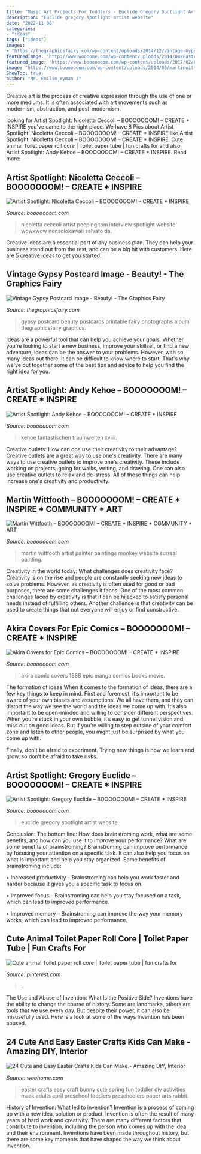 ```yaml
---
title: "Music Art Projects For Toddlers - Euclide Gregory Spotlight Artist Website"
description: "Euclide gregory spotlight artist website"
date: "2022-11-08"
categories:
- "ideas"
tags: ["ideas"]
images:
- "https://thegraphicsfairy.com/wp-content/uploads/2014/12/Vintage-Gypsy-Postcard-Image-GraphicsFairy.jpg"
featuredImage: "http://www.woohome.com/wp-content/uploads/2014/04/Easter-Crafts-for-Kids-7.jpg"
featured_image: "https://www.booooooom.com/wp-content/uploads/2017/02/Euclide9.jpg"
image: "https://www.booooooom.com/wp-content/uploads/2014/05/martinwittfooth-04.jpg"
ShowToc: true
author: "Mr. Emilio Wyman I"
---
```



Creative art is the process of creative expression through the use of one or more mediums. It is often associated with art movements such as modernism, abstraction, and post-modernism.

	

		
looking for Artist Spotlight: Nicoletta Ceccoli – BOOOOOOOM! – CREATE * INSPIRE you've came to the right place. We have 8 Pics about Artist Spotlight: Nicoletta Ceccoli – BOOOOOOOM! – CREATE * INSPIRE like Artist Spotlight: Nicoletta Ceccoli – BOOOOOOOM! – CREATE * INSPIRE, Cute animal Toilet paper roll core | Toilet paper tube | fun crafts for and also Artist Spotlight: Andy Kehoe – BOOOOOOOM! – CREATE * INSPIRE. Read more:
		
    
## Artist Spotlight: Nicoletta Ceccoli – BOOOOOOOM! – CREATE * INSPIRE

<img loading=lazy src="https://www.booooooom.com/wp-content/uploads/2016/08/nicolettaceccoli43.jpg" onerror="this.onerror=null;this.src='https://tse4.mm.bing.net/th?id=OIP.vaJ7rEqm5tCJG71ffGTQKgHaK4&amp;pid=15.1';" alt="Artist Spotlight: Nicoletta Ceccoli – BOOOOOOOM! – CREATE * INSPIRE">

_Source: booooooom.com_

>nicoletta ceccoli artist peeping tom interview spotlight website wowxwow nonsolokawaii salvato da. 

	

Creative ideas are a essential part of any business plan. They can help your business stand out from the rest, and can be a big hit with customers. Here are 5 creative ideas to get you started:

    
## Vintage Gypsy Postcard Image - Beauty! - The Graphics Fairy

<img loading=lazy src="https://thegraphicsfairy.com/wp-content/uploads/2014/12/Vintage-Gypsy-Postcard-Image-GraphicsFairy.jpg" onerror="this.onerror=null;this.src='https://tse4.mm.bing.net/th?id=OIP.xjwdNh16u8qLT0s8usWxbQHaLt&amp;pid=15.1';" alt="Vintage Gypsy Postcard Image - Beauty! - The Graphics Fairy">

_Source: thegraphicsfairy.com_

>gypsy postcard beauty postcards printable fairy photographs album thegraphicsfairy graphics. 

	

Ideas are a powerful tool that can help you achieve your goals. Whether you're looking to start a new business, improve your skillset, or find a new adventure, ideas can be the answer to your problems. However, with so many ideas out there, it can be difficult to know where to start. That's why we've put together some of the best tips and advice to help you find the right idea for you.

    
## Artist Spotlight: Andy Kehoe – BOOOOOOOM! – CREATE * INSPIRE

<img loading=lazy src="https://cdn.booooooom.com/wp-content/uploads/2017/07/Kehoe14.jpg" onerror="this.onerror=null;this.src='https://tse3.mm.bing.net/th?id=OIP.PlYzFfwCciF0BaDFdPVlLwHaGI&amp;pid=15.1';" alt="Artist Spotlight: Andy Kehoe – BOOOOOOOM! – CREATE * INSPIRE">

_Source: booooooom.com_

>kehoe fantastischen traumwelten xviiii. 

	

Creative outlets: How can one use their creativity to their advantage?
Creative outlets are a great way to use one's creativity. There are many ways to use creative outlets to improve one's creativity. These include working on projects, going for walks, writing, and drawing. One can also use creative outlets to relax and de-stress. All of these things can help increase one's creativity and productivity.

    
## Martin Wittfooth – BOOOOOOOM! – CREATE * INSPIRE * COMMUNITY * ART

<img loading=lazy src="https://www.booooooom.com/wp-content/uploads/2014/05/martinwittfooth-04.jpg" onerror="this.onerror=null;this.src='https://tse2.mm.bing.net/th?id=OIP.XHtpxjEvxECxj3t-6YwWbgHaJ4&amp;pid=15.1';" alt="Martin Wittfooth – BOOOOOOOM! – CREATE * INSPIRE * COMMUNITY * ART">

_Source: booooooom.com_

>martin wittfooth artist painter paintings monkey website surreal painting. 

	

Creativity in the world today: What challenges does creativity face?
Creativity is on the rise and people are constantly seeking new ideas to solve problems. However, as creativity is often used for good or bad purposes, there are some challenges it faces. One of the most common challenges faced by creativity is that it can be hijacked to satisfy personal needs instead of fulfilling others. Another challenge is that creativity can be used to create things that not everyone will enjoy or find constructive.

    
## Akira Covers For Epic Comics – BOOOOOOOM! – CREATE * INSPIRE

<img loading=lazy src="https://www.booooooom.com/wp-content/uploads/2017/05/akira-covers-KatsuhiroOtomo-44.jpg" onerror="this.onerror=null;this.src='https://tse1.mm.bing.net/th?id=OIP.6EGOHojnhgpGMaM-xOFvEwHaLT&amp;pid=15.1';" alt="Akira Covers for Epic Comics – BOOOOOOOM! – CREATE * INSPIRE">

_Source: booooooom.com_

>akira comic covers 1988 epic manga comics books movie. 

	

The formation of ideas
When it comes to the formation of ideas, there are a few key things to keep in mind. First and foremost, it’s important to be aware of your own biases and assumptions. We all have them, and they can distort the way we see the world and the ideas we come up with.
It’s also important to be open-minded and willing to consider different perspectives. When you’re stuck in your own bubble, it’s easy to get tunnel vision and miss out on good ideas. But if you’re willing to step outside of your comfort zone and listen to other people, you might just be surprised by what you come up with.

Finally, don’t be afraid to experiment. Trying new things is how we learn and grow, so don’t be afraid to take risks.

    
## Artist Spotlight: Gregory Euclide – BOOOOOOOM! – CREATE * INSPIRE

<img loading=lazy src="https://www.booooooom.com/wp-content/uploads/2017/02/Euclide9.jpg" onerror="this.onerror=null;this.src='https://tse3.mm.bing.net/th?id=OIP.o22eV503sYpnfemQL4F35AHaH-&amp;pid=15.1';" alt="Artist Spotlight: Gregory Euclide – BOOOOOOOM! – CREATE * INSPIRE">

_Source: booooooom.com_

>euclide gregory spotlight artist website. 

	

Conclusion: The bottom line: How does brainstroming work, what are some benefits, and how can you use it to improve your performance?
What are some benefits of brainstroming?
Brainstroming can improve performance by focusing your attention on a specific task. It can also help you focus on what is important and help you stay organized. Some benefits of brainstroming include:

• Increased productivity – Brainstroming can help you work faster and harder because it gives you a specific task to focus on.

• Improved focus – Brainstroming can help you stay focused on a task, which can lead to improved performance.

• Improved memory – Brainstroming can improve the way your memory works, which can lead to improved performance.

    
## Cute Animal Toilet Paper Roll Core | Toilet Paper Tube | Fun Crafts For

<img loading=lazy src="https://i.pinimg.com/736x/eb/aa/7b/ebaa7b95dba93cb24d0ebc82c61d4cdf.jpg" onerror="this.onerror=null;this.src='https://tse3.mm.bing.net/th?id=OIP.t_tReHBC4F2A0G4AznziXAHaJ3&amp;pid=15.1';" alt="Cute animal Toilet paper roll core | Toilet paper tube | fun crafts for">

_Source: pinterest.com_

>. 

	

The Use and Abuse of Invention: What Is the Positive Side?
Inventions have the ability to change the course of history. Some are landmarks, others are tools that we use every day. But despite their power, it can also be misusefully used. Here is a look at some of the ways Invention has been abused.

    
## 24 Cute And Easy Easter Crafts Kids Can Make - Amazing DIY, Interior

<img loading=lazy src="http://www.woohome.com/wp-content/uploads/2014/04/Easter-Crafts-for-Kids-7.jpg" onerror="this.onerror=null;this.src='https://tse1.mm.bing.net/th?id=OIP.kRY8IV7Ds53ND63zSPrWmgHaJ6&amp;pid=15.1';" alt="24 Cute and Easy Easter Crafts Kids Can Make - Amazing DIY, Interior">

_Source: woohome.com_

>easter crafts easy craft bunny cute spring fun toddler diy activities mask adults april preschool toddlers preschoolers paper arts rabbit. 

	

History of Invention: What led to invention?
Invention is a process of coming up with a new idea, solution or product. Invention is often the result of many years of hard work and creativity. There are many different factors that contribute to invention, including the person who comes up with the idea and their environment. Inventions have been made throughout history, but there are some key moments that have shaped the way we think about Invention.

